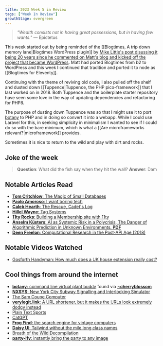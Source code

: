 ```yaml
---
title: 2023 Week 5 in Review
tags: ["Week In Review"]
growthStage: evergreen
---
```


> _"Wealth consists not in having great possessions, but in having few wants."_
> — Epictetus

This week started out by being reminded of the [[Blogtimes, A trip down memory lane|Blogtimes WordPress plugin]]  by [Mike Little's post disussing it being 20 years since he commented on Matt's blog and kicked off the project that became WordPress](https://notacult.social/@mikelittle@mastodon.online/109750328046847753). Matt had ported Blogtimes from b2 to WordPress and this week I continued that tradition and ported it to node as [[Blogtimes for Eleventy]].

Continuing with the theme of reviving old code, I also pulled off the shelf and dusted down [[Tuppence|Tuppence, the PHP pico-framework]] that I last worked on in 2018. Both Tuppence and the boilerplate starter repository have seen some love in the way of updating dependencies and refactoring for PHP8.

The purpose of dusting down Tuppence was so that I might use it to port [botany](https://github.com/jifunks/botany) to PHP and in doing so convert it into a webapp. While I could use Laravel for this, in seeking simplicity in minimalism I wanted to see if I could do so with the bare minimum, which is what a [[Are microframeworks relevant?|microframework]] provides. 

Sometimes it is nice to return to the wild and play with dirt and rocks.

## Joke of the week
> **Question**: What did the fish say when they hit the wall?
> **Answer**: Dam

## Notable Articles Read
- [**Tom Critchlow**: The Magic of Small Databases](https://tomcritchlow.com/2023/01/27/small-databases/)
- [**Paolo Amoroso**: I want boring tech](https://journal.paoloamoroso.com/i-want-boring-tech)
- [**Caleb Hearth**: The Rescue, Cadet's Log](https://calebhearth.com/the-rescue-cadets-log)
- [**Hillel Wayne**: Tag Systems](https://buttondown.email/hillelwayne/archive/tag-systems/)
- [**11ty Rocks**: Building a Membership site with 11ty](https://11ty.rocks/posts/building-a-membership-site-with-11ty/)
- [**Anselm Küsters**: AI as Systemic Risk in a Polycrisis, The Danger of Algorithmic Prediction in Unknown Environments. **PDF**](https://www.cep.eu/fileadmin/user_upload/cep.eu/Studien/cepAdhoc_AI_as_Systemic_Risk_in_a_Polycrisis/cepAdhoc_AI_as_Systemic_Risk_in_a_Polycrisis.pdf)
- [**Deen Freelon**: Computational Research in the Post-API Age (2018)](https://www.tandfonline.com/doi/abs/10.1080/10584609.2018.1477506)

## Notable Videos Watched
- [Gosforth Handyman: How much does a UK house extension really cost?](https://www.youtube.com/watch?v=1HfBYmxr5q4)

## Cool things from around the internet
- [**botany**: command line virtual plant buddy](https://github.com/jifunks/botany) found via [**~cherryblossom**](https://tilde.team/~cherryblossom/)
- [**NXSYS**: New York City Subway Signalling and Interlocking Simulator](https://www.nycsubway.org/wiki/NXSYS,_Signalling_and_Interlocking_Simulator)
- [The Sam Coupe Computer](https://www.samcoupe.com/)
- [**verylegit.link**: A URL shortener, but it makes the URLs look extremely dodgy instead](https://verylegit.link/)
- [Plain Text Sports](https://plaintextsports.com)
- [CatGPT](https://catgpt.wvd.io/)
- [**Frog Find**: the search engine for vintage computers ](http://www.frogfind.com)
- [**Daisy UI**: Tailwind without the mile long class names](https://daisyui.com/)
- [Breath of the Wild Decompilation](https://botw.link/)
- [**party-ify**: instantly bring the party to any image](https://nathanielw.github.io/party-ify/)